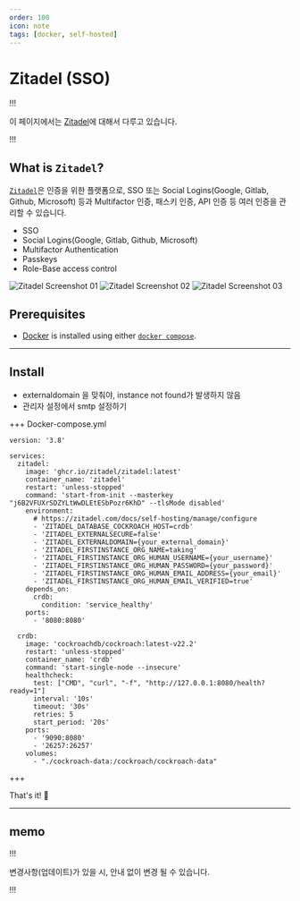 ```yaml
---
order: 100
icon: note
tags: [docker, self-hosted]
---
```


# Zitadel (SSO)

!!!

이 페이지에서는 [Zitadel](https://zitadel.com/)에 대해서 다루고 있습니다.

!!!

## What is `Zitadel`?

[`Zitadel`](https://zitadel.com)은 인증을 위한 플랫폼으로, SSO 또는 Social Logins(Google, Gitlab, Github, Microsoft) 등과 Multifactor 인증, 패스키 인증, API 인증 등 여러 인증을 관리할 수 있습니다.

- SSO
- Social Logins(Google, Gitlab, Github, Microsoft)
- Multifactor Authentication
- Passkeys
- Role-Base access control

![Zitadel Screenshot 01](/static/zitadel_01.png)
![Zitadel Screenshot 02](/static/zitadel_02.png)
![Zitadel Screenshot 03](/static/zitadel_03.png)

## Prerequisites

- [Docker](https://docs.docker.com/engine/install/) is installed using either [`docker compose`](https://docs.docker.com/compose/).

---

## Install

- externaldomain 을 맞춰야, instance not found가 발생하지 않음
- 관리자 설정에서 smtp 설정하기

+++ Docker-compose.yml

```
version: '3.8'

services:
  zitadel:
    image: 'ghcr.io/zitadel/zitadel:latest'
    container_name: 'zitadel'
    restart: 'unless-stopped'
    command: 'start-from-init --masterkey "j6B2VFUXrSDZYLtWwDLEtESbPozr6KhD" --tlsMode disabled'
    environment:
      # https://zitadel.com/docs/self-hosting/manage/configure
      - 'ZITADEL_DATABASE_COCKROACH_HOST=crdb'
      - 'ZITADEL_EXTERNALSECURE=false'
      - 'ZITADEL_EXTERNALDOMAIN={your_external_domain}'
      - 'ZITADEL_FIRSTINSTANCE_ORG_NAME=taking'
      - 'ZITADEL_FIRSTINSTANCE_ORG_HUMAN_USERNAME={your_username}'
      - 'ZITADEL_FIRSTINSTANCE_ORG_HUMAN_PASSWORD={your_password}'
      - 'ZITADEL_FIRSTINSTANCE_ORG_HUMAN_EMAIL_ADDRESS={your_email}'
      - 'ZITADEL_FIRSTINSTANCE_ORG_HUMAN_EMAIL_VERIFIED=true'
    depends_on:
      crdb:
        condition: 'service_healthy'
    ports:
      - '8080:8080'

  crdb:
    image: 'cockroachdb/cockroach:latest-v22.2'
    restart: 'unless-stopped'
    container_name: 'crdb'
    command: 'start-single-node --insecure'
    healthcheck:
      test: ["CMD", "curl", "-f", "http://127.0.0.1:8080/health?ready=1"]
      interval: '10s'
      timeout: '30s'
      retries: 5
      start_period: '20s'
    ports:
      - '9090:8080'
      - '26257:26257'
    volumes:
      - "./cockroach-data:/cockroach/cockroach-data"
```

+++

That's it! :tada:

---

## memo

!!!

변경사항(업데이트)가 있을 시, 안내 없이 변경 될 수 있습니다.

!!!
